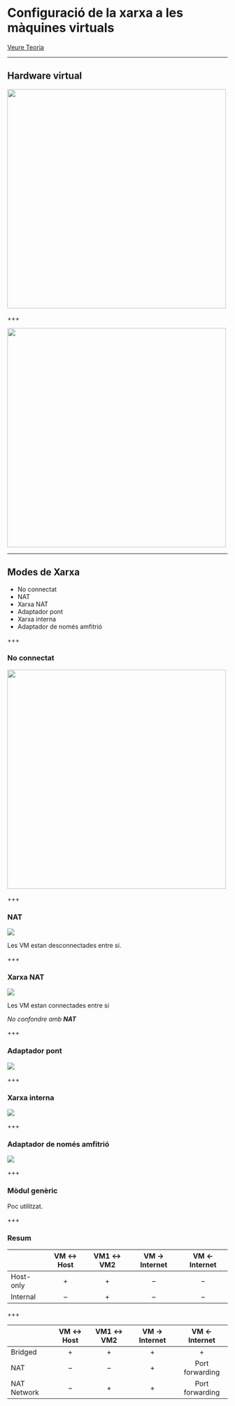 Configuració de la xarxa a les màquines virtuals
================================================

[Veure Teoria](https://jrodr236.github.io/SOM/XarxaMaquinesVirtuals.html)

---

## Hardware virtual
<img src="https://i.pinimg.com/originals/51/0d/fd/510dfd4b05143f8c54ba1a2a876c4cd7.jpg" height="500px">

+++

<img src="http://www.szedup.com/wp-content/uploads/2018/05/EP-N1581-3.jpg" height="500px">

---

## Modes de Xarxa

* No connectat
* NAT
* Xarxa NAT
* Adaptador pont
* Xarxa interna
* Adaptador de només amfitrió

+++

### No connectat
<img src="https://www.tutorialspoint.com/communication_technologies/images/ethernet_card.jpg" height="500px">

+++

### NAT

![](https://cdn.app.compendium.com/uploads/user/e7c690e8-6ff9-102a-ac6d-e4aebca50425/f2e3e7b6-c53b-4457-85e9-49625315791a/Image/90093dc07a2e9cb7d93bf7a3fa8f8c19/nat.png)

Les VM estan desconnectades entre si.

+++

### Xarxa NAT

![](https://cdn.app.compendium.com/uploads/user/e7c690e8-6ff9-102a-ac6d-e4aebca50425/f2e3e7b6-c53b-4457-85e9-49625315791a/Image/04856a6937656d8c2a2e0dd30855f3ba/nat_port_forward.png)

Les VM estan connectades entre si

*No confondre amb* ***NAT***

+++

### Adaptador pont

![](https://cdn.app.compendium.com/uploads/user/e7c690e8-6ff9-102a-ac6d-e4aebca50425/f2e3e7b6-c53b-4457-85e9-49625315791a/Image/5e1da37f793c380abd4375ff64b21c70/bridged.png)

+++

### Xarxa interna

![](https://cdn.app.compendium.com/uploads/user/e7c690e8-6ff9-102a-ac6d-e4aebca50425/f2e3e7b6-c53b-4457-85e9-49625315791a/Image/d16091a2abef68694625196dd18f588a/internal.png)

+++

### Adaptador de només amfitrió

![](https://cdn.app.compendium.com/uploads/user/e7c690e8-6ff9-102a-ac6d-e4aebca50425/f2e3e7b6-c53b-4457-85e9-49625315791a/Image/1ae51906a03cffa842010fd6d6937c61/host_only.png)

+++

### Mòdul genèric

Poc utilitzat.

+++

### Resum

&nbsp;|VM ↔ Host|VM1 ↔ VM2|VM → Internet|VM ← Internet
---------|:---------:|:-------------:|:-------------:|:----:
Host-only|+|+|–|–
Internal|–|+|–|–

+++

&nbsp;|VM ↔ Host|VM1 ↔ VM2|VM → Internet|VM ← Internet
---------|:---------:|:-------------:|:-------------:|:----:
Bridged|+|	+|	+|	+
NAT|	–|	–|	+|	Port forwarding
NAT Network|	–|	+|	+|	Port forwarding

